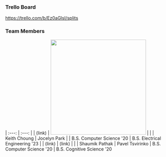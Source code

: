 ### Trello Board
https://trello.com/b/Ez0aGlsI/splits

### Team Members
| :---:                        |     :---:      |
| (link)                       | <img src = "https://github.com/ECS189E/project-w21-splits/blob/main/Pictures/Jocelyn%20Park.png" width="300"> | |
| Keith Choung                 | Jocelyn Park     |
| B.S. Computer Science '20    | B.S. Electrical Engineering '23      |
| (link)                       | (link) | |
| Shaumik Pathak               | Pavel Tsvirinko
| B.S. Computer Science '20    | B.S. Cognitive Science '20









